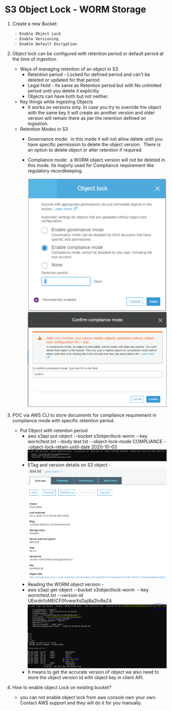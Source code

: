 # S3 Object Lock - WORM Storage
1. Create a new Bucket:

		- Enable Object Lock
		- Enable Versioning
		- Enable Default Encryption
2. Object lock can be configured with retention period or default period at the time of ingestion. 
	- Ways of managing retention of an object in S3
		- Retention period - Locked for defined period and can't be deleted or updated for that period
		- Legal Hold - Its same as Retention period but with No unlimited period until you delete it explicitly. 
		- Objects can have both but not neither. 
	- Key things while ingesting Objects 
		- It works on versions only. In case you try to override the object with the same key it will create an another version and older version will remain there as per the retention defined on ingestion. 
	- Retention Modes in S3
		- Governance mode:  in this mode it will not allow delete until you have specific permission to delete the object version.  There is an option to delete object or alter retention if required. 
		- Compliance mode:  a WORM object version will not be deleted in this mode. Its majorly used for Compliance requirement like regulatory recordkeeping. 
			
			<div>
			<img src="images/object-lock.png" />
			<img src="images/mode.png" />
			</div>
		  


3. POC via AWS CLI to store documents for compliance requirement in compliance mode with specific retention period. 
	- Put Object with retention period
		- aws s3api put-object --bucket s3objectlock-worm --key worm/test.txt --body test.txt --object-lock-mode COMPLIANCE --object-lock-retain-until-date 2020-10-03
			<img src="images/put-object-with-compliance.png" />
		- ETag and version details on S3 object - 
			<img src="images/review-object.png" />
		- Reading the WORM object version - 
		- aws s3api get-object --bucket s3objectlock-worm  --key worm/test.txt --version-id UEsrdn1oMEICF0fvwwXsDpj8a2tvReZ4
			<img src="images/get-object.png" />
		- It means to get the accurate version of object we also need to store the object version Id with object key in client API. 
		  

3. How to enable object Lock on existing bucket?
	- you can not enable object lock from aws console own your own. Contact AWS support and they will do it for you manually. 
